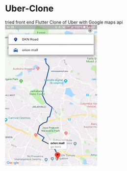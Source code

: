 # Uber-Clone
tried front end Flutter Clone of Uber
with Google maps api
<img src="lib/images/ss.png" width=300 height=460>
